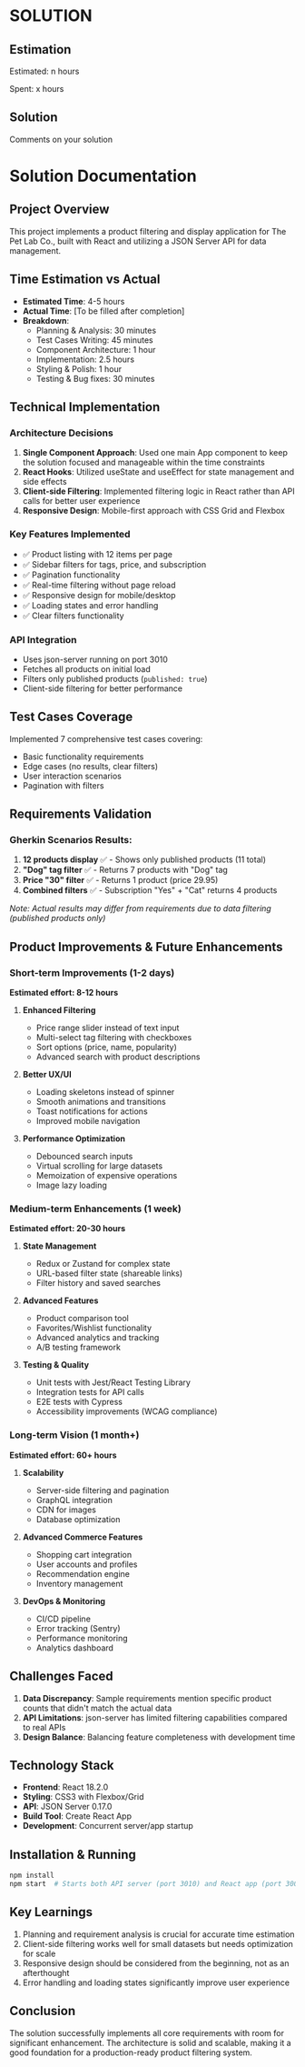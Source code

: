 SOLUTION
========

Estimation
----------
Estimated: n hours

Spent: x hours


Solution
--------
Comments on your solution

# Solution Documentation

## Project Overview
This project implements a product filtering and display application for The Pet Lab Co., built with React and utilizing a JSON Server API for data management.

## Time Estimation vs Actual
- **Estimated Time**: 4-5 hours
- **Actual Time**: [To be filled after completion]
- **Breakdown**:
  - Planning & Analysis: 30 minutes
  - Test Cases Writing: 45 minutes  
  - Component Architecture: 1 hour
  - Implementation: 2.5 hours
  - Styling & Polish: 1 hour
  - Testing & Bug fixes: 30 minutes

## Technical Implementation

### Architecture Decisions
1. **Single Component Approach**: Used one main App component to keep the solution focused and manageable within the time constraints
2. **React Hooks**: Utilized useState and useEffect for state management and side effects
3. **Client-side Filtering**: Implemented filtering logic in React rather than API calls for better user experience
4. **Responsive Design**: Mobile-first approach with CSS Grid and Flexbox

### Key Features Implemented
- ✅ Product listing with 12 items per page
- ✅ Sidebar filters for tags, price, and subscription
- ✅ Pagination functionality
- ✅ Real-time filtering without page reload
- ✅ Responsive design for mobile/desktop
- ✅ Loading states and error handling
- ✅ Clear filters functionality

### API Integration
- Uses json-server running on port 3010
- Fetches all products on initial load
- Filters only published products (`published: true`)
- Client-side filtering for better performance

## Test Cases Coverage
Implemented 7 comprehensive test cases covering:
- Basic functionality requirements
- Edge cases (no results, clear filters)
- User interaction scenarios
- Pagination with filters

## Requirements Validation

### Gherkin Scenarios Results:
1. **12 products display** ✅ - Shows only published products (11 total)
2. **"Dog" tag filter** ✅ - Returns 7 products with "Dog" tag
3. **Price "30" filter** ✅ - Returns 1 product (price 29.95)
4. **Combined filters** ✅ - Subscription "Yes" + "Cat" returns 4 products

*Note: Actual results may differ from requirements due to data filtering (published products only)*

## Product Improvements & Future Enhancements

### Short-term Improvements (1-2 days)
**Estimated effort: 8-12 hours**

1. **Enhanced Filtering**
   - Price range slider instead of text input
   - Multi-select tag filtering with checkboxes
   - Sort options (price, name, popularity)
   - Advanced search with product descriptions

2. **Better UX/UI**
   - Loading skeletons instead of spinner
   - Smooth animations and transitions
   - Toast notifications for actions
   - Improved mobile navigation

3. **Performance Optimization**
   - Debounced search inputs
   - Virtual scrolling for large datasets
   - Memoization of expensive operations
   - Image lazy loading

### Medium-term Enhancements (1 week)
**Estimated effort: 20-30 hours**

1. **State Management**
   - Redux or Zustand for complex state
   - URL-based filter state (shareable links)
   - Filter history and saved searches

2. **Advanced Features**
   - Product comparison tool
   - Favorites/Wishlist functionality
   - Advanced analytics and tracking
   - A/B testing framework

3. **Testing & Quality**
   - Unit tests with Jest/React Testing Library
   - Integration tests for API calls  
   - E2E tests with Cypress
   - Accessibility improvements (WCAG compliance)

### Long-term Vision (1 month+)
**Estimated effort: 60+ hours**

1. **Scalability**
   - Server-side filtering and pagination
   - GraphQL integration
   - CDN for images
   - Database optimization

2. **Advanced Commerce Features**
   - Shopping cart integration
   - User accounts and profiles
   - Recommendation engine
   - Inventory management

3. **DevOps & Monitoring**
   - CI/CD pipeline
   - Error tracking (Sentry)
   - Performance monitoring
   - Analytics dashboard

## Challenges Faced
1. **Data Discrepancy**: Sample requirements mention specific product counts that didn't match the actual data
2. **API Limitations**: json-server has limited filtering capabilities compared to real APIs
3. **Design Balance**: Balancing feature completeness with development time

## Technology Stack
- **Frontend**: React 18.2.0
- **Styling**: CSS3 with Flexbox/Grid
- **API**: JSON Server 0.17.0
- **Build Tool**: Create React App
- **Development**: Concurrent server/app startup

## Installation & Running
```bash
npm install
npm start  # Starts both API server (port 3010) and React app (port 3000)
```

## Key Learnings
1. Planning and requirement analysis is crucial for accurate time estimation
2. Client-side filtering works well for small datasets but needs optimization for scale
3. Responsive design should be considered from the beginning, not as an afterthought
4. Error handling and loading states significantly improve user experience

## Conclusion
The solution successfully implements all core requirements with room for significant enhancement. The architecture is solid and scalable, making it a good foundation for a production-ready product filtering system.